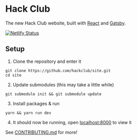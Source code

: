 # Hack Club

The new Hack Club website, built with [React](https://reactjs.org/) and [Gatsby](https://www.gatsbyjs.org/).

[![Netlify Status](https://api.netlify.com/api/v1/badges/aaa825c5-8ca1-4f2a-b8ec-d33fefbf3da2/deploy-status)](https://app.netlify.com/sites/hackclub/deploys)

## Setup

1. Clone the repository and enter it
```
git clone https://github.com/hackclub/site.git
cd site
```
2. Update submodules (this may take a little while)
```
git submodule init && git submodule update
```
3. Install packages & run
```
yarn && yarn run dev
```
4. It should now be running, open [localhost:8000](http://localhost:8000) to view it

See [CONTRIBUTING.md](CONTRIBUTING.md) for more!
